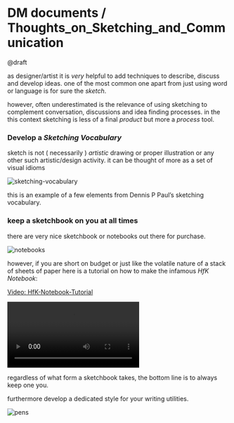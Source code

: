 # DM documents / Thoughts_on_Sketching_and_Communication

@draft

as designer/artist it is *very* helpful to add techniques to describe, discuss and develop ideas. one of the most common one apart from just using word or language is for sure the *sketch*.

however, often underestimated is the relevance of using sketching to complement conversation, discussions and idea finding processes. in the this context sketching is less of a final *product* but more a *process* tool.

### Develop a *Sketching Vocabulary*

sketch is not ( necessarily ) *artistic* drawing or proper illustration or any other such artistic/design activity. it can be thought of more as a set of visual idioms  

![sketching-vocabulary](./assets/tosac--sketching-vocabulary.jpeg)

this is an example of a few elements from Dennis P Paul’s sketching vocabulary.

### keep a sketchbook on you at all times

there are very nice sketchbook or notebooks out there for purchase. 

![notebooks](./assets/tosac--notebooks.jpeg)

however, if you are short on budget or just like the volatile nature of a stack of sheets of paper here is a tutorial on how to make the infamous *HfK Notebook*:

[Video: HfK-Notebook-Tutorial](./assets/HfK-Notebook-Tutorial.mov)

<video src="https://github.com/digitalmediabremen/documents/raw/master/assets/HfK-Notebook-Tutorial.mov" controls="controls" style="max-width: 730px;">HfK-Notebook-Tutorial</video>

regardless of what form a sketchbook takes, the bottom line is to always keep one you.

furthermore develop a dedicated style for your writing utilities.

![pens](./assets/tosac--pens.jpeg)
